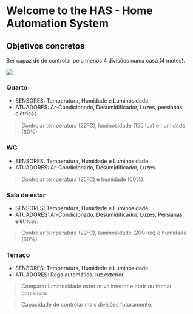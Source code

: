 # Welcome to the HAS - Home Automation System

## Objetivos concretos

Ser capaz de de controlar pelo menos 4 divisões numa casa (4 motes).

![](https://github.com/SINF-FEUP/HAS20-hais-a36/blob/master/Planta%20T2.png?raw=true)

### Quarto
* SENSORES: Temperatura, Humidade e Luminosidade. 
* ATUADORES: Ar-Condicionado, Desumidificador, Luzes, persianas elétricas.
> Controlar temperatura (22ºC),  luminosidade (150 lux) e humidade (60%).
### WC
* SENSORES: Temperatura, Humidade e Luminosidade. 
* ATUADORES: Ar-Condicionado, Desumidificador, Luzes.
> Controlar temperatura (25ºC) e humidade (60%).
### Sala de estar
* SENSORES: Temperatura, Humidade e Luminosidade. 
* ATUADORES: Ar-Condicionado, Desumidificador, Luzes, Persianas elétricas.
> Controlar temperatura (22ºC),  luminosidade (200 lux) e humidade (60%).
### Terraço
* SENSORES: Temperatura, Humidade e Luminosidade. 
* ATUADORES: Rega automática, luz exterior.
> Comparar luminosidade exterior vs interior e abrir ou fechar persianas.

> Capacidade de controlar mais divisões futuramente.
